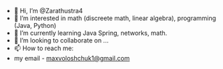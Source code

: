 - 👋 Hi, I’m @Zarathustra4
- 👀 I’m interested in math (discreete math, linear algebra), programming (Java, Python) 
- 🌱 I’m currently learning Java Spring, networks, math. 
- 💞️ I’m looking to collaborate on ...
- 📫 How to reach me: 
- my email - maxvoloshchuk1@gmail.com

<!---
Zarathustra4/Zarathustra4 is a ✨ special ✨ repository because its `README.md` (this file) appears on your GitHub profile.
You can click the Preview link to take a look at your changes.
--->
